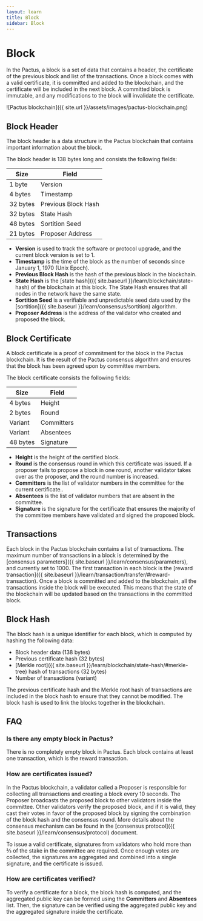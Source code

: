 ```yaml
---
layout: learn
title: Block
sidebar: Block
---
```


# Block

In the Pactus, a block is a set of data that contains a header, the certificate of the previous block
and list of the transactions.
Once a block comes with a valid certificate, it is committed and added to the blockchain, and
the certificate will be included in the next block.
A committed block is immutable, and any modifications to the block will invalidate the certificate.

![Pactus blockchain]({{ site.url }}/assets/images/pactus-blockchain.png)

## Block Header

The block header is a data structure in the Pactus blockchain that contains important information about
the block.

The block header is 138 bytes long and consists the following fields:

| Size     | Field               |
| -------- | ------------------- |
| 1 byte   | Version             |
| 4 bytes  | Timestamp           |
| 32 bytes | Previous Block Hash |
| 32 bytes | State Hash          |
| 48 bytes | Sortition Seed      |
| 21 bytes | Proposer Address    |

- **Version** is used to track the software or protocol upgrade, and the current block version is set to 1.
- **Timestamp** is the time of the block as the number of seconds since January 1, 1970 (Unix Epoch).
- **Previous Block Hash** is the hash of the previous block in the blockchain.
- **State Hash** is the [state hash]({{ site.baseurl }}/learn/blockchain/state-hash) of the blockchain at this block.
  The State Hash ensures that all nodes in the network have the same state.
- **Sortition Seed** is a verifiable and unpredictable seed data used by
  the [sortition]({{ site.baseurl }}/learn/consensus/sortition) algorithm.
- **Proposer Address** is the address of the validator who created and proposed the block.

## Block Certificate

A block certificate is a proof of commitment for the block in the Pactus blockchain.
It is the result of the Pactus consensus algorithm and ensures that the block has been agreed upon by committee members.

The block certificate consists the following fields:

| Size     | Field      |
| -------- | ---------- |
| 4 bytes  | Height     |
| 2 bytes  | Round      |
| Variant  | Committers |
| Variant  | Absentees  |
| 48 bytes | Signature  |

- **Height** is the height of the certified block.
- **Round** is the consensus round in which this certificate was issued.
  If a proposer fails to propose a block in one round, another validator takes over as the proposer,
  and the round number is increased.
- **Committers** is the list of validator numbers in the committee for the current certificate..
- **Absentees** is the list of validator numbers that are absent in the committee.
- **Signature** is the signature for the certificate that ensures the majority of the committee members have validated and
  signed the proposed block.

## Transactions

Each block in the Pactus blockchain contains a list of transactions.
The maximum number of transactions in a block is determined by the
[consensus parameters]({{ site.baseurl }}/learn/consensus/parameters), and currently set to 1000.
The first transaction in each block is the [reward transaction]({{ site.baseurl }}/learn/transaction/transfer/#reward-transaction).
Once a block is committed and added to the blockchain, all the transactions inside the block will be executed.
This means that the state of the blockchain will be updated based on the transactions in the committed block.

## Block Hash

The block hash is a unique identifier for each block, which is computed by hashing the following data:

- Block header data (138 bytes)
- Previous certificate hash (32 bytes)
- [Merkle root]({{ site.baseurl }}/learn/blockchain/state-hash/#merkle-tree) hash of transactions (32 bytes)
- Number of transactions (variant)

The previous certificate hash and the Merkle root hash of transactions are included in the block hash to
ensure that they cannot be modified.
The block hash is used to link the blocks together in the blockchain.

## FAQ

### Is there any empty block in Pactus?

There is no completely empty block in Pactus.
Each block contains at least one transaction, which is the reward transaction.

### How are certificates issued?

In the Pactus blockchain, a validator called a Proposer is responsible for collecting all transactions and
creating a block every 10 seconds.
The Proposer broadcasts the proposed block to other validators inside the committee.
Other validators verify the proposed block, and if it is valid, they cast their votes in favor of the proposed block by
signing the combination of the block hash and the consensus round.
More details about the consensus mechanism can be found in the
[consensus protocol]({{ site.baseurl }}/learn/consensus/protocol) document.

To issue a valid certificate, signatures from validators who hold more than ⅔ of the stake in
the committee are required.
Once enough votes are collected, the signatures are aggregated and combined into a single signature, and
the certificate is issued.

### How are certificates verified?

To verify a certificate for a block, the block hash is computed, and
the aggregated public key can be formed using the **Committers** and **Absentees** list.
Then, the signature can be verified using the aggregated public key and
the aggregated signature inside the certificate.

